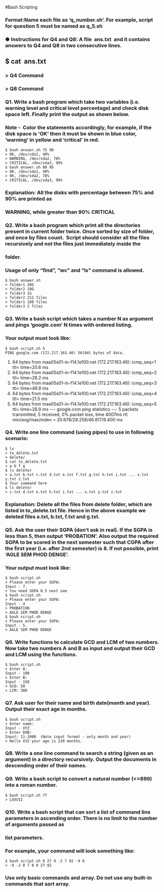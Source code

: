 #Bash Scripting

### Format: ​ Name each file as ‘q_number.sh’. For example, script for  question 5 must be named as q_5.sh

### ● Instructions for Q4 and Q8: ​A file ​ ans.txt ​ and it contains answers to Q4 and Q8 in two consecutive lines.

## $ cat ​ ans.txt
### > Q4 Command
### > Q8 Command


### Q1. Write a bash program which take two variables (i.e. warning level and critical level percentage) and check disk space left. Finally print the output as shown below.

### Note - ​ Color the statements accordingly, for example, if the disk space is ‘OK’ then it must be shown in blue color, ‘warning’ in yellow and ‘critical’ in red.

```
$ bash answer.sh 75 90
> ​OK, /dev/sda1, 40%
> ​WARNING, /dev/sda2, 78%
> ​CRITICAL, /dev/sda3, 99%
$ bash answer.sh 80 95
> ​OK, /dev/sda1, 40%
> ​OK, /dev/sda2, 78%
>​ CRITICAL, /dev/sda3, 99%
```
### Explanation: All the disks with percentage between 75% and 90% are printed as

### WARNING, while greater than 90% CRITICAL

### Q2. Write a bash program which print all the directories present in current folder twice. Once sorted by size of folder, and once by files count. ​ ​ Script should consider all the files recursively and not the files just immediately inside the

### folder.

### Usage of only “find”, “wc” and “ls” command is allowed.

```
$ bash answer.sh
> folder1 20G
> folder2 10G
> folder3 1G
> folder2 212 files
> folder1 100 files
> folder3 2 files
```

### Q3. Write a bash script which takes a number N as argument and pings ‘google.com’ N times with ordered listing.

### Your output must look like:

```
$ bash script.sh 5
PING google.com (172.217.163.46) 56(84) bytes of data.
```
1. 64 bytes from maa05s01-in-f14.1e100.net (172.217.163.46): icmp_seq=1 ttl=
time=20.6 ms
2. 64 bytes from maa05s01-in-f14.1e100.net (172.217.163.46): icmp_seq=2 ttl=
time=28.2 ms
3. 64 bytes from maa05s01-in-f14.1e100.net (172.217.163.46): icmp_seq=3 ttl=
time=46.8 ms
4. 64 bytes from maa05s01-in-f14.1e100.net (172.217.163.46): icmp_seq=4 ttl=
time=21.5 ms
5. 64 bytes from maa05s01-in-f14.1e100.net (172.217.163.46): icmp_seq=5 ttl=
time=28.9 ms
--- google.com ping statistics ---
5 packets transmitted, 5 received, 0% packet loss, time 4007ms
rtt min/avg/max/mdev = 20.678/29.258/46.817/9.400 ms

### Q4. Write one line command (using pipes) to use in following scenario:

```
$ ls
> to_delete.txt
> delete/
$ cat to_delete.txt
> a b f g
$ ls delete/
> a.txt b.txt c.txt d.txt e.txt f.txt g.txt h.txt i.txt ... x.txt y.txt z.txt
$ Your command here
$ ls delete/
> c.txt d.txt e.txt h.txt i.txt ... x.txt y.txt z.txt
```
### Explanation: Delete all the files from delete folder, which are listed in to_delete.txt file. Hence in the above example we deleted files a.txt, b.txt, f.txt and g.txt.

### Q5. Ask the user their SGPA (don’t ask in real). If the SGPA is less than 5, then output ‘PROBATION’. Also output the required SGPA to be scored in the next semester such that CGPA after the first year (i.e. after 2nd semester) is 8. If not possible, print ‘AGLE SEM PHOD DENGE’.

### Your output must look like:

```
$ bash script.sh
> Please enter your SGPA:
Input - 7.
> You need SGPA 8.5 next sem
$ bash script.sh
> Please enter your SGPA:
Input - 4
> PROBATION
> AGLE SEM PHOD DENGE
$ bash script.sh
> Please enter your SGPA:
Input - 5.
> AGLE SEM PHOD DENGE
```
### Q6. Write functions to calculate GCD and LCM of two numbers. Now take two numbers A and B as input and output their GCD and LCM using the functions.

```
$ bash script.sh
> Enter A:
Input - 100
> Enter B:
Input - 150
> GCD: 50
> LCM: 300
```

### Q7. Ask user for their name and birth date(month and year). Output their exact age in months.

```
$ bash script.sh
> Enter name:
Input - XYZ
> Enter DOB:
Input: 11-2000 ​ (Note input format - only month and year)
> Hello XYZ your age is 230 months.
```
### Q8. Write a one line command to search a string (given as an argument) in a directory recursively. Output the documents in descending order of their names.

### Q9. Write a bash script to convert a natural number (<=899) into a roman number.

```
$ bash script.sh 77
> LXXVII
```
### Q10. Write a bash script that can sort a list of command line parameters in ascending order. There is no limit to the number of arguments passed as

### list parameters.

### For example, your command will look something like:

```
$ bash script.sh 8 27 9 -2 7 92 -9 0
> -9 -2 0 7 8 9 27 92
```
### Use only basic commands and array. Do not use any built-in commands that sort array.


